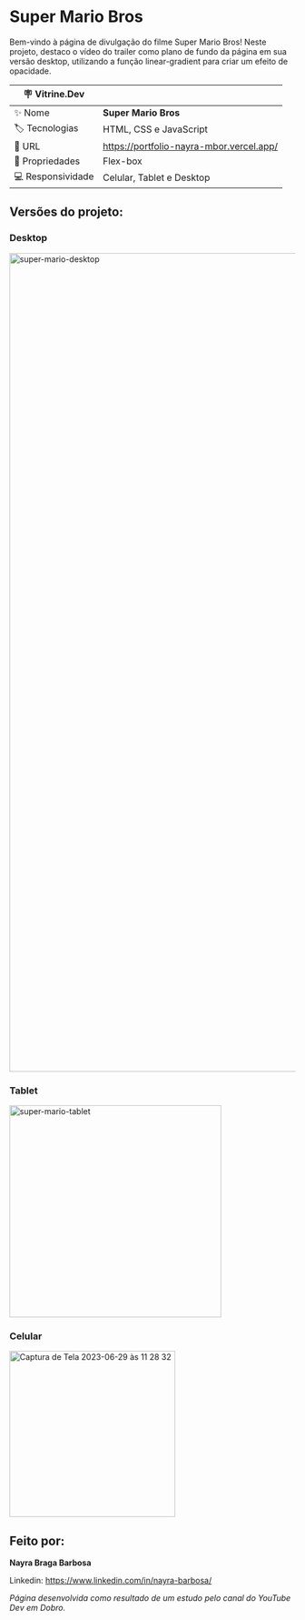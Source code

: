 # Super Mario Bros

Bem-vindo à página de divulgação do filme Super Mario Bros! Neste projeto, destaco o vídeo do trailer como plano de fundo da página em sua versão desktop, utilizando a função linear-gradient para criar um efeito de opacidade.

|:placard: Vitrine.Dev |                                         | 
| -------------------- | ----------------------------------------|
| :sparkles: Nome      | **Super Mario Bros**                    |
| :label: Tecnologias  | HTML, CSS e JavaScript                  |
| :rocket: URL         | https://portfolio-nayra-mbor.vercel.app/|
| 🧰 Propriedades      | Flex-box                                |
| 💻 Responsividade    | Celular, Tablet e Desktop               |

## Versões do projeto:

### Desktop

<img width="1440" alt="super-mario-desktop" src="https://github.com/nayrabra/projeto-mario/assets/102299426/9a213505-ffd3-4aad-a481-8e5e20503cfc#vitrinedev">

### Tablet

<img width="373" alt="super-mario-tablet" src="https://github.com/nayrabra/projeto-mario/assets/102299426/87457528-36c5-4275-b2bb-be57c99331e4">

### Celular

<img width="292" alt="Captura de Tela 2023-06-29 às 11 28 32" src="https://github.com/nayrabra/projeto-mario/assets/102299426/e39e3693-9a89-4365-bebf-02f59cd5a7b7">

## Feito por:

**Nayra Braga Barbosa**

Linkedin: https://www.linkedin.com/in/nayra-barbosa/

*Página desenvolvida como resultado de um estudo pelo canal do YouTube Dev em Dobro.*
